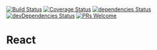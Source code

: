 [![Build Status](https://travis-ci.org/MohammedFaragallah/React.svg?branch=master)](https://travis-ci.org/MohammedFaragallah/React)
[![Coverage Status](https://coveralls.io/repos/github/MohammedFaragallah/React/badge.svg?branch=master)](https://coveralls.io/github/MohammedFaragallah/React?branch=master)
[![dependencies Status](https://david-dm.org/MohammedFaragallah/React/status.svg)](https://david-dm.org/MohammedFaragallah/React)
[![devDependencies Status](https://david-dm.org/MohammedFaragallah/React/dev-status.svg)](https://david-dm.org/MohammedFaragallah/React?type=dev)
[![PRs Welcome](https://img.shields.io/badge/PRs-welcome-brightgreen.svg?style=flat-square)](http://makeapullrequest.com)

# React
